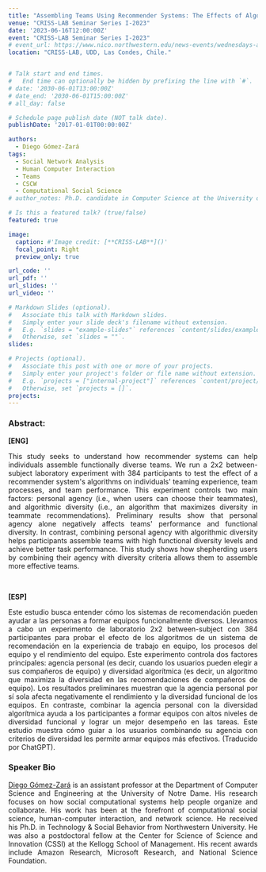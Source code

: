 ```yaml
---
title: "Assembling Teams Using Recommender Systems: The Effects of Algorithms on Team Diversity and Performance. [Virtual Talk]"
venue: "CRISS-LAB Seminar Series I-2023"
date: '2023-06-16T12:00:00Z'
event: "CRISS-LAB Seminar Series I-2023"
# event_url: https://www.nico.northwestern.edu/news-events/wednesdays-at-nico/speakers-2021.html
location: "CRISS-LAB, UDD, Las Condes, Chile."


# Talk start and end times.
#   End time can optionally be hidden by prefixing the line with `#`.
# date: '2030-06-01T13:00:00Z'
# date_end: '2030-06-01T15:00:00Z'
# all_day: false

# Schedule page publish date (NOT talk date).
publishDate: '2017-01-01T00:00:00Z'

authors: 
  - Diego Gómez-Zará
tags: 
  - Social Network Analysis
  - Human Computer Interaction
  - Teams
  - CSCW
  - Computational Social Science
# author_notes: Ph.D. candidate in Computer Science at the University of Toulouse.

# Is this a featured talk? (true/false)
featured: true

image:
  caption: #'Image credit: [**CRISS-LAB**]()'
  focal_point: Right
  preview_only: true

url_code: ''
url_pdf: ''
url_slides: ''
url_video: ''

# Markdown Slides (optional).
#   Associate this talk with Markdown slides.
#   Simply enter your slide deck's filename without extension.
#   E.g. `slides = "example-slides"` references `content/slides/example-slides.md`.
#   Otherwise, set `slides = ""`.
slides:

# Projects (optional).
#   Associate this post with one or more of your projects.
#   Simply enter your project's folder or file name without extension.
#   E.g. `projects = ["internal-project"]` references `content/project/deep-learning/index.md`.
#   Otherwise, set `projects = []`.
projects:
---
```


<head>
<script src="https://cdn.jsdelivr.net/npm/add-to-calendar-button@2" async defer></script>

</head>


<div>
<add-to-calendar-button
  name="Assembling Teams Using Recommender Systems: The Effects of Algorithms on Team Diversity and Performance. By Diego Gómez-Zará, Ph.D. at CRISS-LAB (Via Zoom)"
  description="Zoom link: https://udd.zoom.us/j/82674667828?pwd=amlmNlk3R0hPZzlFOTRYY2tZRW9Gdz09"
  startDate="2023-06-16"
  endDate="2023-06-16"
  startTime="11:00"
  endTime="12:30"
  location="Virtual"
  options="['Apple','Google','iCal','Microsoft365','Outlook.com','Yahoo']"
  timeZone="America/Santiago"
  trigger="click"
  inline
  listStyle="modal"
  iCalFileName="Reminder-Event"
  >
</add-to-calendar-button>
</div>

### Abstract:
<div>

**[ENG]**
<p align="justify"> This study seeks to understand how recommender systems can help individuals assemble functionally diverse teams. We run a 2x2 between-subject laboratory experiment with 384 participants to test the effect of a recommender system's algorithms on individuals' teaming experience, team processes, and team performance. This experiment controls two main factors: personal agency (i.e., when users can choose their teammates), and algorithmic diversity (i.e., an algorithm that maximizes diversity in teammate recommendations). Preliminary results show that personal agency alone negatively affects teams' performance and functional diversity. In contrast, combining personal agency with algorithmic diversity helps participants assemble teams with high functional diversity levels and achieve better task performance. This study shows how shepherding users by combining their agency with diversity criteria allows them to assemble more effective teams.</p>
<br>

**[ESP]**
<p align="justify"> Este estudio busca entender cómo los sistemas de recomendación pueden ayudar a las personas a formar equipos funcionalmente diversos. Llevamos a cabo un experimento de laboratorio 2x2 between-subject con 384 participantes para probar el efecto de los algoritmos de un sistema de recomendación en la experiencia de trabajo en equipo, los procesos del equipo y el rendimiento del equipo. Este experimento controla dos factores principales: agencia personal (es decir, cuando los usuarios pueden elegir a sus compañeros de equipo) y diversidad algorítmica (es decir, un algoritmo que maximiza la diversidad en las recomendaciones de compañeros de equipo). Los resultados preliminares muestran que la agencia personal por sí sola afecta negativamente el rendimiento y la diversidad funcional de los equipos. En contraste, combinar la agencia personal con la diversidad algorítmica ayuda a los participantes a formar equipos con altos niveles de diversidad funcional y lograr un mejor desempeño en las tareas. Este estudio muestra cómo guiar a los usuarios combinando su agencia con criterios de diversidad les permite armar equipos más efectivos. (Traducido por ChatGPT).</p>

### Speaker Bio
<p align="justify"> <a href="https://www.dgomezara.cl/" target="_blank">Diego Gómez-Zará</a> is an assistant professor at the Department of Computer Science and Engineering at the University of Notre Dame. His research focuses on how social computational systems help people organize and collaborate. His work has been at the forefront of computational social science, human-computer interaction, and network science. He received his Ph.D. in Technology & Social Behavior from Northwestern University. He was also a postdoctoral fellow at the Center for Science of Science and Innovation (CSSI) at the Kellogg School of Management. His recent awards include Amazon Research, Microsoft Research, and National Science Foundation. </p>

</div>